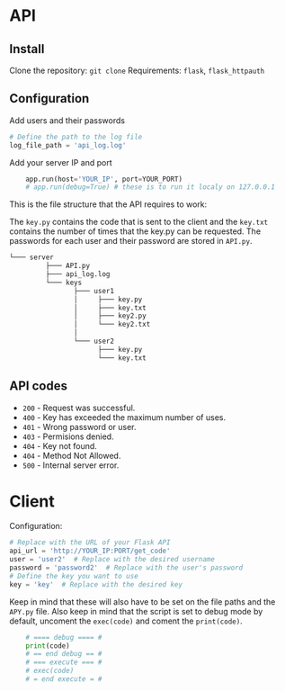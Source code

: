 # API

## Install

Clone the repository: `git clone`
Requirements: `flask`, `flask_httpauth`

## Configuration

Add users and their passwords

```python
# Define the path to the log file
log_file_path = 'api_log.log'

```

Add your server IP and port

```python
    app.run(host='YOUR_IP', port=YOUR_PORT)
    # app.run(debug=True) # these is to run it localy on 127.0.0.1
```

This is the file structure that the API requires to work:

The `key.py` contains the code that is sent to the client and the `key.txt` contains the number of times that the key.py can be requested.
The passwords for each user and their password are stored in `API.py`.

```md
└─── server
         ├─── API.py
         ├─── api_log.log
         └─── keys
                ├─── user1
                │     ├─── key.py
                │     ├─── key.txt
                │     ├─── key2.py
                │     └─── key2.txt
                │
                └─── user2
                      ├─── key.py
                      └─── key.txt
```

## API codes

- `200` - Request was successful.
- `400` - Key has exceeded the maximum number of uses.
- `401` - Wrong password or user.
- `403` - Permisions denied.
- `404` - Key not found.
- `404` - Method Not Allowed.
- `500` - Internal server error.

# Client

Configuration:

```python
# Replace with the URL of your Flask API
api_url = 'http://YOUR_IP:PORT/get_code'
user = 'user2'  # Replace with the desired username
password = 'password2'  # Replace with the user's password
# Define the key you want to use
key = 'key'  # Replace with the desired key
```

Keep in mind that these will also have to be set on the file paths and the `APY.py` file.
Also keep in mind that the script is set to debug mode by default, uncoment the `exec(code)` and coment the `print(code)`.

```python
    # ==== debug ==== #
    print(code)
    # == end debug == #
    # === execute === #
    # exec(code)
    # = end execute = #
```